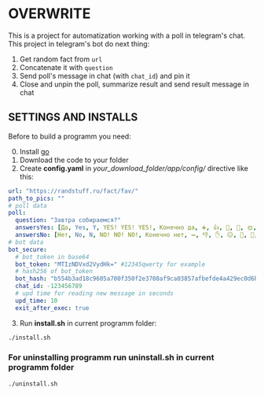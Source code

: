 # OVERWRITE

This is a project for automatization working with a poll in telegram's chat. This project in telegram's bot do next thing:

1. Get random fact from `url`
2. Concatenate it with `question`
3. Send poll's message in chat (with `chat_id`) and pin it
4. Close and unpin the poll, summarize result and send result message in chat

## SETTINGS AND INSTALLS

Before to build a programm you need:

0. Install [go](https://go.dev/doc/install)
1. Download the code to your folder
2. Create **config.yaml** in *your_download_folder/app/config/* directive like this:

```yaml
url: "https://randstuff.ru/fact/fav/"
path_to_pics: ""
# poll data
poll:
  question: "Завтра собираемся?"
  answersYes: [Да, Yes, Y, YES! YES! YES!, Конечно да, ➕, 👍, 🤝, 🫶, 🌞, 🗿, ✅, 🔋, 🩷, 🫰, 🆗, 💯]
  answersNo: [Нет, No, N, NO! NO! NO!, Конечно нет, ➖, 👎, ✋, 😐, 🌚, 🚧, ⛔️, 🪫, 💔, 🖕, 🛑, 🚫]
# bot data
bot_secure:
  # bot_token in base64
  bot_token: "MTIzNDVxd2VydHk=" #12345qwerty for example
  # hash256 of bot_token
  bot_hash: "b554b3ad18c9605a700f350f2e3708af9ca03857afbefde4a429ec0d6b1a9965"
  chat_id: -123456789
  # upd time for reading new message in seconds
  upd_time: 10
  exit_after_exec: true
```

3. Run **install.sh** in current programm folder:

```bash
./install.sh
```

### For uninstalling programm run uninstall.sh in current programm folder

```bash
./uninstall.sh
```

